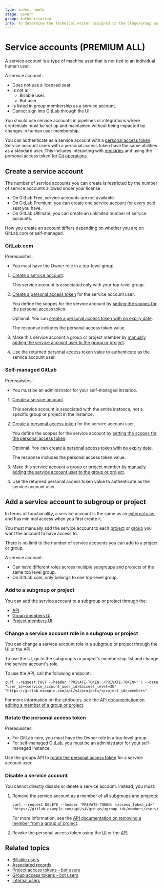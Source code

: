 ```yaml
---
type: index, howto
stage: Govern
group: Authentication
info: To determine the technical writer assigned to the Stage/Group associated with this page, see https://about.gitlab.com/handbook/product/ux/technical-writing/#assignments
---
```


# Service accounts **(PREMIUM ALL)**

A service account is a type of machine user that is not tied to an individual human
user.

A service account:

- Does not use a licensed seat.
- Is not a:
  - Billable user.
  - Bot user.
- Is listed in group membership as a service account.
- Cannot sign into GitLab through the UI.

You should use service accounts in pipelines or integrations where credentials must be
set up and maintained without being impacted by changes in human user membership.

You can authenticate as a service account with a [personal access token](personal_access_tokens.md).
Service account users with a personal access token have the same abilities as a standard user.
This includes interacting with [registries](../packages/index.md) and using the personal access
token for [Git operations](personal_access_tokens.md#clone-repository-using-personal-access-token).

## Create a service account

The number of service accounts you can create is restricted by the number of service
accounts allowed under your license:

- On GitLab Free, service accounts are not available.
- On GitLab Premium, you can create one service account for every paid seat you have.
- On GitLab Ultimate, you can create an unlimited number of service accounts.

How you create an account differs depending on whether you are on GitLab.com or self-managed.

### GitLab.com

Prerequisites:

- You must have the Owner role in a top-level group.

1. [Create a service account](../../api/groups.md#create-service-account-user).

   This service account is associated only with your top-level group.

1. [Create a personal access token](../../api/groups.md#create-personal-access-token-for-service-account-user)
   for the service account user.

   You define the scopes for the service account by [setting the scopes for the personal access token](personal_access_tokens.md#personal-access-token-scopes).

   Optional. You can [create a personal access token with no expiry date](personal_access_tokens.md#when-personal-access-tokens-expire).

   The response includes the personal access token value.

1. Make this service account a group or project member by [manually adding the service account user to the group or project](#add-a-service-account-to-subgroup-or-project).
1. Use the returned personal access token value to authenticate as the service account user.

### Self-managed GitLab

Prerequisites:

- You must be an administrator for your self-managed instance.

1. [Create a service account](../../api/users.md#create-service-account-user).

   This service account is associated with the entire instance, not a specific group
   or project in the instance.

1. [Create a personal access token](../../api/users.md#create-a-personal-access-token)
   for the service account user.

   You define the scopes for the service account by [setting the scopes for the personal access token](personal_access_tokens.md#personal-access-token-scopes).

   Optional. You can [create a personal access token with no expiry date](personal_access_tokens.md#when-personal-access-tokens-expire).

   The response includes the personal access token value.

1. Make this service account a group or project member by
   [manually adding the service account user to the group or project](#add-a-service-account-to-subgroup-or-project).
1. Use the returned personal access token value to authenticate as the service account user.

## Add a service account to subgroup or project

In terms of functionality, a service account is the same as an [external user](../../administration/external_users.md)
and has minimal access when you first create it.

You must manually add the service account to each
[project](../project/members/index.md#add-users-to-a-project) or
[group](../group/index.md#add-users-to-a-group) you want the account to have access to.

There is no limit to the number of service accounts you can add to a project or group.

A service account:

- Can have different roles across multiple subgroups and projects of the same top level group.
- On GitLab.com, only belongs to one top-level group.

### Add to a subgroup or project

You can add the service account to a subgroup or project through the:

- [API](../../api/members.md#add-a-member-to-a-group-or-project).
- [Group members UI](../group/index.md#add-users-to-a-group).
- [Project members UI](../project/members/index.md#add-users-to-a-project).

### Change a service account role in a subgroup or project

You can change a service account role in a subgroup or project through the UI or the API.

To use the UI, go to the subgroup's or project's membership list and change the service
account's role.

To use the API, call the following endpoint:

```shell
curl --request POST --header "PRIVATE-TOKEN: <PRIVATE-TOKEN>" \ --data "user_id=<service_account_user_id>&access_level=30" "https://gitlab.example.com/api/v4/projects/<project_id>/members"
```

For more information on the attributes, see the [API documentation on editing a member of a group or project](../../api/members.md#edit-a-member-of-a-group-or-project).

### Rotate the personal access token

Prerequisites:

- For GitLab.com, you must have the Owner role in a top-level group.
- For self-managed GitLab, you must be an administrator for your self-managed instance.

Use the groups API to [rotate the personal access token](../../api/groups.md#rotate-a-personal-access-token-for-service-account-user) for a service account user.

### Disable a service account

You cannot directly disable or delete a service account. Instead, you must:

1. Remove the service account as a member of all subgroups and projects:

   ```shell
   curl --request DELETE --header "PRIVATE-TOKEN: <access_token_id>" "https://gitlab.example.com/api/v4/groups/<group_id>/members/<service_account_id>"
   ```

   For more information, see the [API documentation on removing a member from a group or project](../../api/members.md#remove-a-member-from-a-group-or-project).

1. Revoke the personal access token using the [UI](personal_access_tokens.md#revoke-a-personal-access-token) or the [API](../../api/personal_access_tokens.md#revoke-a-personal-access-token).

## Related topics

- [Billable users](../../subscriptions/self_managed/index.md#billable-users)
- [Associated records](account/delete_account.md#associated-records)
- [Project access tokens - bot users](../project/settings/project_access_tokens.md#bot-users-for-projects)
- [Group access tokens - bot users](../group/settings/group_access_tokens.md#bot-users-for-groups)
- [Internal users](../../development/internal_users.md#internal-users)
